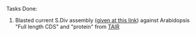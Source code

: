 Tasks Done:

1. Blasted current S.Div assembly ([given at this link](https://ucdavis.app.box.com/folder/223780038618)) against Arabidopsis "Full length CDS" and "protein" from [TAIR](https://www.arabidopsis.org/)